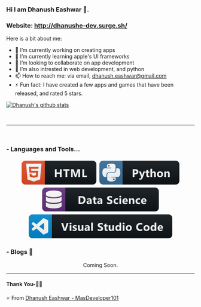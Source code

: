 ### Hi I am Dhanush Eashwar 👋.
### Website: http://dhanushe-dev.surge.sh/

Here is a bit about me:

- 🔭 I’m currently working on creating apps
- 🌱 I’m currently learning apple's UI frameworks
- 👯 I’m looking to collaborate on app development
- 🤔 I’m also intrested in web development, and python
- 📫 How to reach me: via email, dhanush.eashwar@gmail.com
- ⚡ Fun fact: I have created a few apps and games that have been released, and rated 5 stars.

[![Dhanush's github stats](https://github-readme-stats.vercel.app/api?username=MasDeveloper101)](https://github.com/MasDeveloper101/)

<br />

*************

<br />

### - Languages and Tools...

<p align="center">
 <img src="https://raw.githubusercontent.com/8bithemant/8bithemant/master/svg/dev/languages/html.svg" alt="Twitter" style="vertical-align:top; margin:4px"><img src="https://raw.githubusercontent.com/8bithemant/8bithemant/master/svg/dev/languages/python.svg" alt="Twitter" style="vertical-align:top; margin:4px"><img src="https://raw.githubusercontent.com/8bithemant/8bithemant/master/svg/dev/misc/datascience.svg" alt="Twitter" style="vertical-align:top; margin:4px"><img src="https://raw.githubusercontent.com/8bithemant/8bithemant/master/svg/dev/tools/visualstudio_code.svg" alt="Twitter" style="vertical-align:top; margin:4px">

</p>

### - Blogs 🌱

<p align="center">
Coming Soon.
</p>

***********************************

#### Thank You-🙏🏼


 ⭐️ From [Dhanush Eashwar - MasDeveloper101](https://github.com/[MasDeveloper101])
